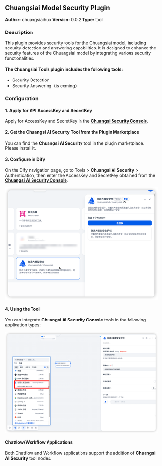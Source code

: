 ## Chuangsiai Model Security Plugin

**Author:** chuangsiaihub
**Version:** 0.0.2
**Type:** tool

### Description

This plugin provides security tools for the Chuangsiai model, including security detection and answering capabilities. It is designed to enhance the security features of the Chuangsiai model by integrating various security functionalities.

#### The Chuangsiai Tools plugin includes the following tools:

- Security Detection
- Security Answering（is coming）

### Configuration

#### 1. Apply for API AccessKey and SecretKey

Apply for AccessKey and SecretKey in the [**Chuangsi Security Console**](https://console.chuangsiai.com/#/profile/accessKey).

#### 2. Get the **Chuangsi AI Security** Tool from the Plugin Marketplace

You can find the **Chuangsi AI Security** tool in the plugin marketplace. Please install it.

#### 3. Configure in Dify

On the Dify navigation page, go to Tools > **Chuangsi AI Security** > Authentication, then enter the AccessKey and SecretKey obtained from the [**Chuangsi AI Security Console**](https://console.chuangsiai.com/#/profile/accessKey).

![Dify Configuration](./_assets/01.png "Configure")

#### 4. Using the Tool

You can integrate **Chuangsi AI Security Console** tools in the following application types:

![Dify Configuration](./_assets/02.png "Configure")

#### Chatflow/Workflow Applications

Both Chatflow and Workflow applications support the addition of **Chuangsi AI Security** tool nodes.
